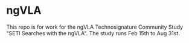 # ngVLA

This repo is for work for the ngVLA Technosignature Community Study
"SETI Searches with the ngVLA". The study runs Feb 15th to Aug 31st.

